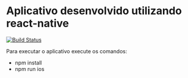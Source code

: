 # Aplicativo desenvolvido utilizando react-native

[![Build Status](https://travis-ci.org/emirdeliz/react-native-app-bico.svg?branch=master)](https://travis-ci.org/emirdeliz/react-native-app-bico)

Para executar o aplicativo execute os comandos:

* npm install
* npm run ios
